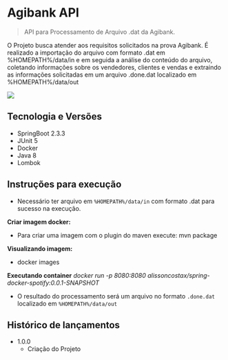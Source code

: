 # Agibank API
> API para Processamento de Arquivo .dat da Agibank.

O Projeto busca atender aos requisitos solicitados na prova Agibank.
É realizado a importação do arquivo com formato .dat em %HOMEPATH%/data/in e em seguida a análise do conteúdo do arquivo, 
coletando informações sobre os vendedores, clientes e vendas e extraindo as informações solicitadas em um arquivo .done.dat 
localizado em %HOMEPATH%/data/out

![](../header.png)

## Tecnologia e Versões

* SpringBoot 2.3.3
* JUnit 5
* Docker
* Java 8
* Lombok

## Instruções para execução

* Necessário ter arquivo em <code>%HOMEPATH%/data/in</code> com formato .dat para sucesso na execução.

**Criar imagem docker:**
* Para criar uma imagem com o plugin do maven execute: mvn package

**Visualizando imagem:**
* docker images

**Executando container**
*docker run -p 8080:8080 alissoncostax/spring-docker-spotify:0.0.1-SNAPSHOT*

* O resultado do processamento será um arquivo no formato <code>.done.dat</code> localizado em <code>%HOMEPATH%/data/out</code> 

## Histórico de lançamentos

* 1.0.0
    * Criação do Projeto
